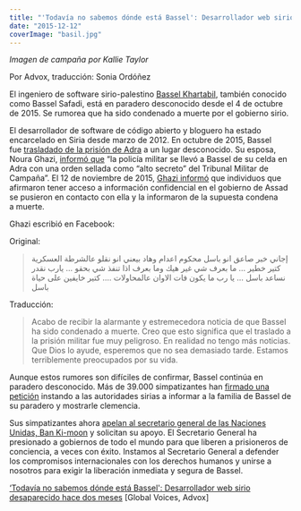 ```yaml
---
title: "'Todavía no sabemos dónde está Bassel': Desarrollador web sirio desaparecido hace dos meses"
date: "2015-12-12"
coverImage: "basil.jpg"
---
```


_Imagen de campaña por Kallie Taylor_

Por Advox, traducción: Sonia Ordóñez

El ingeniero de software sirio-palestino [Bassel Khartabil](https://es.wikipedia.org/wiki/Bassel), también conocido como Bassel Safadi, está en paradero desconocido desde el 4 de octubre de 2015. Se rumorea que ha sido condenado a muerte por el gobierno sirio.

El desarrollador de software de código abierto y bloguero ha estado encarcelado en Siria desde marzo de 2012. En octubre de 2015, Bassel fue [trasladado de la prisión de Adra](https://es.globalvoices.org/2015/10/13/se-teme-por-la-vida-de-bassel-khartabil-bloguero-sirio-encarcelado-transferido-a-un-lugar-desconocido/) a un lugar desconocido. Su esposa, Noura Ghazi, [informó que](https://www.eff.org/deeplinks/2015/10/fears-grow-safety-imprisoned-syrian-open-source-developer-bassel-khartabil) “la policía militar se llevó a Bassel de su celda en Adra con una orden sellada como “alto secreto” del Tribunal Militar de Campaña”. El 12 de noviembre de 2015, [Ghazi informó](https://es.globalvoices.org/2015/11/13/freebassel-rumores-de-que-el-desarrollador-web-sirio-habria-sido-condenado-a-la-pena-capital/) que individuos que afirmaron tener acceso a información confidencial en el gobierno de Assad se pusieron en contacto con ella y la informaron de la supuesta condena a muerte.

Ghazi escribió en Facebook:

Original:

> إجاني خبر صاعق انو باسل محكوم اعدام وهاد بيعني انو نقلو عالشرطة العسكرية كتير خطير … ما بعرف شي غير هيك وما بعرف اذا تنفذ شي بحقو … يارب نقدر نساعد باسل … يا رب ما يكون فات الاوان عالمحاولات …. كتير خايفين على حياة باسل

Traducción:

> Acabo de recibir la alarmante y estremecedora noticia de que Bassel ha sido condenado a muerte. Creo que esto significa que el traslado a la prisión militar fue muy peligroso. En realidad no tengo más noticias. Que Dios lo ayude, esperemos que no sea demasiado tarde. Estamos terriblemente preocupados por su vida.

Aunque estos rumores son difíciles de confirmar, Bassel continúa en paradero desconocido. Más de 39.000 simpatizantes han [firmado una petición](https://www.change.org/p/immediate-release-of-bassel-safadi-%D8%A7%D9%84%D8%A5%D9%81%D8%B1%D8%A7%D8%AC-%D8%A7%D9%84%D9%81%D9%88%D8%B1%D9%8A-%D8%B9%D9%86-%D8%A8%D8%A7%D8%B3%D9%84-%D8%A7%D9%84%D8%B5%D9%81%D8%AF%D9%8A-freebassel) instando a las autoridades sirias a informar a la familia de Bassel de su paradero y mostrarle clemencia.

Sus simpatizantes ahora [apelan al secretario general de las Naciones Unidas, Ban Ki-moon](https://www.change.org/p/immediate-release-of-bassel-safadi-%D8%A7%D9%84%D8%A5%D9%81%D8%B1%D8%A7%D8%AC-%D8%A7%D9%84%D9%81%D9%88%D8%B1%D9%8A-%D8%B9%D9%86-%D8%A8%D8%A7%D8%B3%D9%84-%D8%A7%D9%84%D8%B5%D9%81%D8%AF%D9%8A-freebassel/u/14457110) y solicitan su apoyo. El Secretario General ha presionado a gobiernos de todo el mundo para que liberen a prisioneros de conciencia, a veces con éxito. Instamos al Secretario General a defender los compromisos internacionales con los derechos humanos y unirse a nosotros para exigir la liberación inmediata y segura de Bassel.

[‘Todavía no sabemos dónde está Bassel': Desarrollador web sirio desaparecido hace dos meses](https://es.globalvoices.org/2015/12/10/todavia-no-sabemos-donde-esta-bassel-desarrollador-web-sirio-desaparecido-hace-dos-meses/ "Global Voices") \[Global Voices, Advox\]
